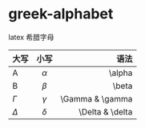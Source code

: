 # greek-alphabet
latex 希腊字母



| 大写         | 小写          | 语法          |
| :---        |    :----:     |          ---: |
| A           | $\alpha$      | \alpha        |
| B           | $\beta$       | \beta         |
| $\Gamma$    |  $\gamma$     | \Gamma & \gamma|
| $\Delta$    |  $\delta$     | \Delta & \delta|
